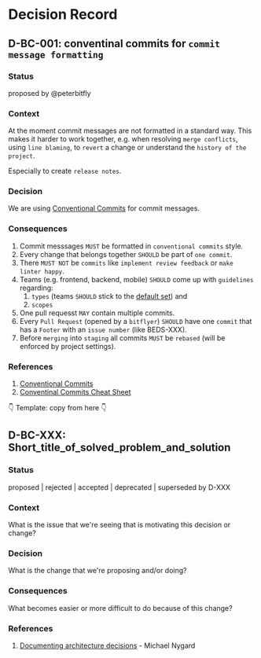 # Decision Record 

## D-BC-001: conventinal commits for `commit message formatting`

### Status

proposed by @peterbitfly

### Context

At the moment commit messages are not formatted in a standard way.
This makes it harder to work together, e.g. when resolving `merge conflicts`, using `line blaming`, to `revert` a change or
understand the `history of the project`.

Especially to create `release notes`.

### Decision

We are using [Conventional Commits](https://www.conventionalcommits.org/en/v1.0.0/) for commit messages.

### Consequences

1. Commit messsages `MUST` be formatted in `conventional commits` style. 
1. Every change that belongs together `SHOULD` be part of `one commit`.
1. There `MUST NOT` be `commits` like `implement review feedback` or `make linter happy`.
1. Teams (e.g. frontend, backend, mobile) `SHOULD` come up with `guidelines` regarding:
    1. `types` (teams `SHOULD` stick to the [default set](https://github.com/angular/angular/blob/22b96b9/CONTRIBUTING.md#type)) and
    1. `scopes`
1. One pull requesst `MAY` contain multiple commits.
1. Every `Pull Request` (opened by a `bitflyer`) `SHOULD` have one `commit` that has a `Footer` with an `issue number` (like BEDS-XXX).
1. Before `merging` into `staging` all commits `MUST` be `rebased` (will be enforced by project settings).

### References

1. [Conventional Commits](https://www.conventionalcommits.org/en/v1.0.0/)
1. [Conventinal Commits Cheat Sheet](https://gist.github.com/qoomon/5dfcdf8eec66a051ecd85625518cfd13)

👇 Template: copy from here 👇

## D-BC-XXX: Short_title_of_solved_problem_and_solution

### Status

proposed | rejected | accepted | deprecated | superseded by D-XXX

### Context

What is the issue that we're seeing that is motivating this decision or change?

### Decision

What is the change that we're proposing and/or doing?

### Consequences

What becomes easier or more difficult to do because of this change?

### References

1. [Documenting architecture decisions](https://cognitect.com/blog/2011/11/15/documenting-architecture-decisions) - Michael Nygard